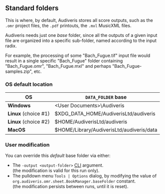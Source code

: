 ---
---
## Standard folders

This is where, by default, Audiveris stores all score outputs, such as the `.omr` project
files, the `.pdf` printouts, the `.mxl` MusicXML files.

Audiveris needs just one _base_ folder, since all the outputs of a given input file are organized
into a specific sub-folder, named according to the input radix.

For example, the processing of some "Bach_Fugue.tif" input file would result in a single specific
"Bach_Fugue" folder containing "Bach_Fugue.omr", "Bach_Fugue.mxl" and perhaps
"Bach_Fugue-samples.zip", etc.

### OS default location

|  OS | `DATA_FOLDER` base |
| --- | --- |
| **Windows** | &lt;User Documents&gt;\\Audiveris |
| **Linux** (choice #1)| $XDG_DATA_HOME/AudiverisLtd/audiveris |
| **Linux** (choice #2)| $HOME/AudiverisLtd/audiveris |
| **MacOS** | $HOME/Library/AudiverisLtd/audiveris/data |

### User modification

You can override this _default_ base folder via either:
* The `-output <output-folder>` [CLI](../advanced/cli.md) argument.  
  (the modification is valid for this run only).
* The pulldown menu `Tools | Options` dialog, by modifying the value of
  `org.audiveris.omr.sheet.BookManager.baseFolder` constant.  
  (the modification persists between runs, until it is reset).
